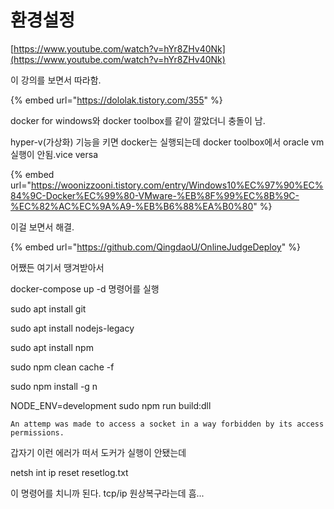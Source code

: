 # 환경설정

[https://www.youtube.com/watch?v=hYr8ZHv40Nk](https://www.youtube.com/watch?v=hYr8ZHv40Nk)



이 강의를 보면서 따라함.

{% embed url="https://dololak.tistory.com/355" %}



docker for windows와 docker toolbox를 같이 깔았더니 충돌이 남.

hyper-v\(가상화\) 기능을 키면 docker는 실행되는데 docker toolbox에서 oracle vm 실행이 안됨.vice versa

{% embed url="https://woonizzooni.tistory.com/entry/Windows10%EC%97%90%EC%84%9C-Docker%EC%99%80-VMware-%EB%8F%99%EC%8B%9C-%EC%82%AC%EC%9A%A9-%EB%B6%88%EA%B0%80" %}

이걸 보면서 해결.



{% embed url="https://github.com/QingdaoU/OnlineJudgeDeploy" %}

어쨌든 여기서 땡겨받아서 

docker-compose up -d 명령어를 실행



sudo apt install git

sudo apt install nodejs-legacy

sudo apt install npm

sudo npm clean cache -f 

sudo npm install -g n



NODE\_ENV=development sudo npm run build:dll





`An attemp was made to access a socket in a way forbidden by its access permissions.`

갑자기 이런 에러가 떠서 도커가 실행이 안됐는데

netsh int ip reset resetlog.txt

이 명령어를 치니까 된다. tcp/ip 원상복구라는데 흠...

 

